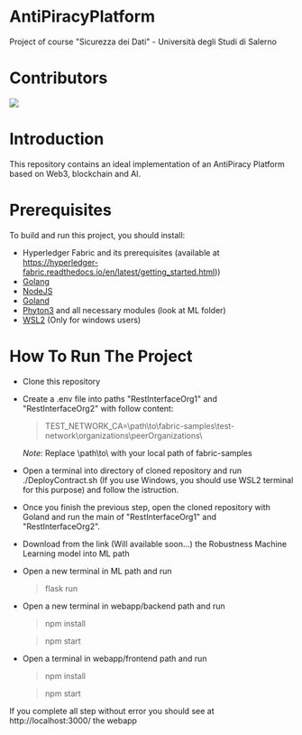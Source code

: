 # AntiPiracyPlatform
Project of course "Sicurezza dei Dati" - Università degli Studi di Salerno

# Contributors
<a href="https://github.com/frankzamma/AntiPiracyPlatform/graphs/contributors">
  <img src="https://contrib.rocks/image?repo=frankzamma/AntiPiracyPlatform" />
</a>

# Introduction
This repository contains an ideal implementation of an AntiPiracy Platform based on Web3, blockchain and AI.

# Prerequisites
To build and run this project, you should install:
- Hyperledger Fabric and its prerequisites (available at https://hyperledger-fabric.readthedocs.io/en/latest/getting_started.html))
- [Golang](https://go.dev/)
- [NodeJS](https://nodejs.org/en)
- [Goland](https://www.jetbrains.com/go/)
- [Phyton3](https://www.python.org/download/releases/3.0/) and all necessary modules (look at ML folder)
- [WSL2](https://learn.microsoft.com/en-us/windows/wsl/install) (Only for windows users)

# How To Run The Project
- Clone this repository
- Create a .env file into paths "RestInterfaceOrg1" and "RestInterfaceOrg2" with follow content:
  > TEST_NETWORK_CA=\path\to\fabric-samples\test-network\organizations\peerOrganizations\
  
  *Note*: Replace \path\to\ with your local path of fabric-samples
- Open a terminal into directory of cloned repository and run ./DeployContract.sh (If you use Windows, you should use WSL2 terminal for this purpose) and follow the istruction.
- Once you finish the previous step, open the cloned repository with Goland and run the main of "RestInterfaceOrg1" and  "RestInterfaceOrg2".
- Download from the link (Will available soon...) the Robustness Machine Learning model into ML path
- Open a new terminal in ML path and run
   > flask run
- Open a new terminal in webapp/backend path and run
   > npm install
   
   > npm start
- Open a terminal in webapp/frontend path and run
   > npm install
   
   > npm start
   
If you complete all step without error you should see at http://localhost:3000/ the webapp




